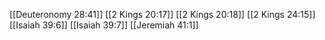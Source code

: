 [[Deuteronomy 28:41]]
[[2 Kings 20:17]]
[[2 Kings 20:18]]
[[2 Kings 24:15]]
[[Isaiah 39:6]]
[[Isaiah 39:7]]
[[Jeremiah 41:1]]
